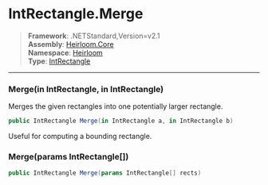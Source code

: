 # IntRectangle.Merge

> **Framework**: .NETStandard,Version=v2.1  
> **Assembly**: [Heirloom.Core][0]  
> **Namespace**: [Heirloom][0]  
> **Type**: [IntRectangle][1]

--------------------------------------------------------------------------------

### Merge(in IntRectangle, in IntRectangle)

Merges the given rectangles into one potentially larger rectangle.

```cs
public IntRectangle Merge(in IntRectangle a, in IntRectangle b)
```

Useful for computing a bounding rectangle.

### Merge(params IntRectangle[])

```cs
public IntRectangle Merge(params IntRectangle[] rects)
```

[0]: ../Heirloom.Core.md
[1]: Heirloom.IntRectangle.md
